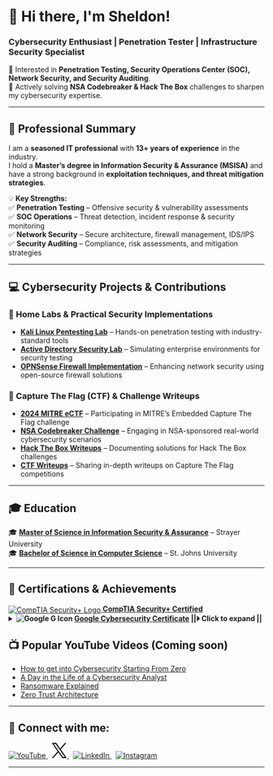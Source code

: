 # 👋 Hi there, I'm Sheldon!  
### **Cybersecurity Enthusiast | Penetration Tester | Infrastructure Security Specialist**  

🔐 Interested in **Penetration Testing, Security Operations Center (SOC), Network Security, and Security Auditing**.  
🚀 Actively solving **NSA Codebreaker & Hack The Box** challenges to sharpen my cybersecurity expertise.  

---

## **🔹 Professional Summary**  
I am a **seasoned IT professional** with **13+ years of experience** in the industry.  
I hold a **Master’s degree in Information Security & Assurance (MSISA)** and have a strong background in **exploitation techniques, and threat mitigation strategies**.  

💡 **Key Strengths:**  
✅ **Penetration Testing** – Offensive security & vulnerability assessments  
✅ **SOC Operations** – Threat detection, incident response & security monitoring  
✅ **Network Security** – Secure architecture, firewall management, IDS/IPS  
✅ **Security Auditing** – Compliance, risk assessments, and mitigation strategies  

---

## **💻 Cybersecurity Projects & Contributions**  
### **🔹 Home Labs & Practical Security Implementations**  
- **[Kali Linux Pentesting Lab](https://github.com/lorcoom7/Kali-Pentesting-Lab)** – Hands-on penetration testing with industry-standard tools  
- **[Active Directory Security Lab](https://github.com/lorcoom7/Active-Directory-Security-Lab?tab=readme-ov-file)** – Simulating enterprise environments for security testing  
- **[OPNSense Firewall Implementation](https://github.com/lorcoom7/OPNSense-Firewall-Implementation/tree/main)** – Enhancing network security using open-source firewall solutions  

### **🔹 Capture The Flag (CTF) & Challenge Writeups**  
- **[2024 MITRE eCTF](https://sb.ectf.mitre.org/)** – Participating in MITRE’s Embedded Capture The Flag challenge  
- **[NSA Codebreaker Challenge](https://nsa-codebreaker.org/)** – Engaging in NSA-sponsored real-world cybersecurity scenarios  
- **[Hack The Box Writeups](https://github.com/lorcoom7/CTF-Writeups)** – Documenting solutions for Hack The Box challenges  
- **[CTF Writeups](https://github.com/lorcoom7/CTF-Writeups)** – Sharing in-depth writeups on Capture The Flag competitions  

---

## **🎓 Education**  
🎓 **[Master of Science in Information Security & Assurance](https://github.com/lorcoom7/MSISA/blob/main/Masters%20Degree.pdf)** – Strayer University  
🎓 **[Bachelor of Science in Computer Science](https://github.com/lorcoom7/Computer-Science/blob/main/Bachelor%20Degree_1.pdf)** – St. Johns University  

---

## 📜 Certifications & Achievements

 <a href="https://www.credly.com/badges/8461c1d0-7db4-4047-bc36-e3ecc4bee230/linked_in_profile">
    <img src="https://images.credly.com/size/340x340/images/74790a75-8451-400a-8536-92d792c5184a/CompTIA_Security_2Bce.png" 
         alt="CompTIA Security+ Logo" 
         width="30px" 
         style="vertical-align: middle;">
    <strong>CompTIA Security+ Certified</strong>
  </a>

<details>
  <summary><strong>
  <img src="https://ssl.gstatic.com/images/branding/product/1x/gsa_512dp.png" alt="Google G Icon" width="30"> <a href="https://www.coursera.org/account/accomplishments/specialization/JPCB46C33CJK">Google Cybersecurity Certificate</a> ||⏵ Click to expand ||
  </strong></summary>

  - [Google Foundations of Cybersecurity](https://coursera.org/share/65d0a2d4d790ab54becd7f17b041d947)
  - [Play it Safe: Manage Security Risks](https://www.coursera.org/account/accomplishments/verify/XG0LAN5NTOJB)
  - [Connect and Protect: Networks and Network Security](https://coursera.org/share/d20125df02038f1a2d0211e9d6e74d80)
  - [Tools of the Trade: Linux and SQL](https://coursera.org/verify/YEH68N8HDKEI)
  - [Assets, Threats, and Vulnerabilities](https://www.coursera.org/account/accomplishments/verify/33PUVFD8JLAZ)
  - [Sound the Alarm: Detection and Response](https://www.coursera.org/account/accomplishments/verify/XGMJTWMCR8AK)
  - [Automate Cybersecurity Tasks with Python](https://www.coursera.org/account/accomplishments/verify/ESC8KHPJEK02)
  - [Put it to Work: Prepare for Cybersecurity Jobs](https://www.coursera.org/account/accomplishments/verify/5P9HFXQBMVZO)
</details>











  
## 📺 Popular YouTube Videos (Coming soon)
- [How to get into Cybersecurity Starting From Zero]()
- [A Day in the Life of a Cybersecurity Analyst]()
- [Ransomware Explained](https://youtu.be/lIsWpCMBxHQ)
- [Zero Trust Architecture]()

---

## 🤳 Connect with me:

<p align="left">
  <a href="https://www.youtube.com/" target="_blank">
    <img src="https://raw.githubusercontent.com/simple-icons/simple-icons/develop/icons/youtube.svg" alt="YouTube" width="30px" height="30px">
  </a>
  &nbsp;
  <a href="https://twitter.com/" target="_blank">
    <img src="https://raw.githubusercontent.com/simple-icons/simple-icons/develop/icons/x.svg" alt="X (Twitter)" width="30px" height="30px">
  </a>
  &nbsp;
  <a href="https://www.linkedin.com/in/sheldon-brown-cybersecurity" target="_blank">
    <img src="https://upload.wikimedia.org/wikipedia/commons/c/ca/LinkedIn_logo_initials.png" alt="LinkedIn" width="30px" height="30px">
  </a>
  &nbsp;
  <a href="https://www.instagram.com/" target="_blank">
    <img src="https://raw.githubusercontent.com/simple-icons/simple-icons/develop/icons/instagram.svg" alt="Instagram" width="30px" height="30px">
  </a>
</p>




---

<!--
**sheldonthecyberguy/sheldonthecyberguy** is a ✨ _special_ ✨ repository because its `README.md` (this file) appears on your GitHub profile.

Here are some ideas to get you started:

- 🔭 I’m currently working on ...
- 🌱 I’m currently learning ...
- 👯 I’m looking to collaborate on ...
- 🤔 I’m looking for help with ...
- 💬 Ask me about ...
- 📫 How to reach me: ...
- 😄 Pronouns: ...
- ⚡ Fun fact: ...
-->
